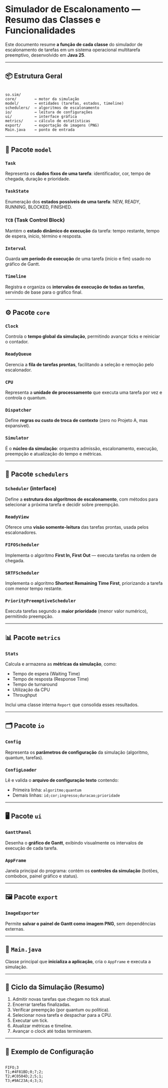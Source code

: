 # Simulador de Escalonamento — Resumo das Classes e Funcionalidades

Este documento resume **a função de cada classe** do simulador de escalonamento de tarefas em um sistema operacional multitarefa preemptivo, desenvolvido em **Java 25**.

---

## 📦 Estrutura Geral

```

so.sim/
core/        → motor da simulação
model/       → entidades (tarefas, estados, timeline)
schedulers/  → algoritmos de escalonamento
io/          → leitura de configurações
ui/          → interface gráfica
metrics/     → cálculo de estatísticas
export/      → exportação de imagens (PNG)
Main.java    → ponto de entrada

```

---

## 🧱 Pacote `model`

### `Task`
Representa os **dados fixos de uma tarefa**: identificador, cor, tempo de chegada, duração e prioridade.

### `TaskState`
Enumeração dos **estados possíveis de uma tarefa**: NEW, READY, RUNNING, BLOCKED, FINISHED.

### `TCB` (Task Control Block)
Mantém o **estado dinâmico de execução** da tarefa: tempo restante, tempo de espera, início, término e resposta.

### `Interval`
Guarda **um período de execução** de uma tarefa (início e fim) usado no gráfico de Gantt.

### `Timeline`
Registra e organiza os **intervalos de execução de todas as tarefas**, servindo de base para o gráfico final.

---

## ⚙️ Pacote `core`

### `Clock`
Controla o **tempo global da simulação**, permitindo avançar ticks e reiniciar o contador.

### `ReadyQueue`
Gerencia a **fila de tarefas prontas**, facilitando a seleção e remoção pelo escalonador.

### `CPU`
Representa a **unidade de processamento** que executa uma tarefa por vez e controla o quantum.

### `Dispatcher`
Define **regras ou custo de troca de contexto** (zero no Projeto A, mas expansível).

### `Simulator`
É o **núcleo da simulação**: orquestra admissão, escalonamento, execução, preempção e atualização do tempo e métricas.

---

## 🧭 Pacote `schedulers`

### `Scheduler` (interface)
Define a **estrutura dos algoritmos de escalonamento**, com métodos para selecionar a próxima tarefa e decidir sobre preempção.

### `ReadyView`
Oferece uma **visão somente-leitura** das tarefas prontas, usada pelos escalonadores.

### `FIFOScheduler`
Implementa o algoritmo **First In, First Out** — executa tarefas na ordem de chegada.

### `SRTFScheduler`
Implementa o algoritmo **Shortest Remaining Time First**, priorizando a tarefa com menor tempo restante.

### `PriorityPreemptiveScheduler`
Executa tarefas segundo a **maior prioridade** (menor valor numérico), permitindo preempção.

---

## 📊 Pacote `metrics`

### `Stats`
Calcula e armazena as **métricas da simulação**, como:
- Tempo de espera (Waiting Time)
- Tempo de resposta (Response Time)
- Tempo de turnaround
- Utilização da CPU
- Throughput

Inclui uma classe interna `Report` que consolida esses resultados.

---

## 🗂 Pacote `io`

### `Config`
Representa os **parâmetros de configuração** da simulação (algoritmo, quantum, tarefas).

### `ConfigLoader`
Lê e valida o **arquivo de configuração texto** contendo:
- Primeira linha: `algoritmo;quantum`
- Demais linhas: `id;cor;ingresso;duracao;prioridade`

---

## 🖥 Pacote `ui`

### `GanttPanel`
Desenha o **gráfico de Gantt**, exibindo visualmente os intervalos de execução de cada tarefa.

### `AppFrame`
Janela principal do programa: contém os **controles da simulação** (botões, combobox, painel gráfico e status).

---

## 🖼 Pacote `export`

### `ImageExporter`
Permite **salvar o painel de Gantt como imagem PNG**, sem dependências externas.

---

## 🚀 `Main.java`

Classe principal que **inicializa a aplicação**, cria o `AppFrame` e executa a simulação.

---

## 🔄 Ciclo da Simulação (Resumo)

1. Admitir novas tarefas que chegam no tick atual.
2. Encerrar tarefas finalizadas.
3. Verificar preempção (por quantum ou política).
4. Selecionar nova tarefa e despachar para a CPU.
5. Executar um tick.
6. Atualizar métricas e timeline.
7. Avançar o clock até todas terminarem.

---

## 📝 Exemplo de Configuração

```

FIFO;3
T1;#4F81BD;0;7;2;
T2;#C0504D;2;5;1;
T3;#9AC23A;4;3;3;

```